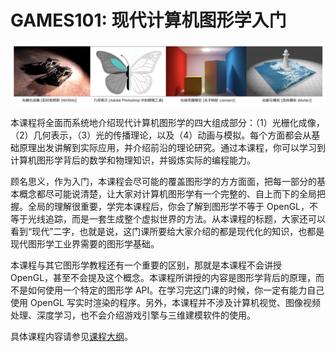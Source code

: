# GAMES101: 现代计算机图形学入门

<img src="image/games101.png">

本课程将全面而系统地介绍现代计算机图形学的四大组成部分：（1）光栅化成像，（2）几何表示，（3）光的传播理论，以及（4）动画与模拟。每个方面都会从基础原理出发讲解到实际应用，并介绍前沿的理论研究。通过本课程，你可以学习到计算机图形学背后的数学和物理知识，并锻炼实际的编程能力。

顾名思义，作为入门，本课程会尽可能的覆盖图形学的方方面面，把每一部分的基本概念都尽可能说清楚，让大家对计算机图形学有一个完整的、自上而下的全局把握。全局的理解很重要，学完本课程后，你会了解到图形学不等于 OpenGL，不等于光线追踪，而是一套生成整个虚拟世界的方法。从本课程的标题，大家还可以看到“现代”二字，也就是说，这门课所要给大家介绍的都是现代化的知识，也都是现代图形学工业界需要的图形学基础。

本课程与其它图形学教程还有一个重要的区别，那就是本课程不会讲授 OpenGL，甚至不会提及这个概念。本课程所讲授的内容是图形学背后的原理，而不是如何使用一个特定的图形学 API。在学习完这门课的时候，你一定有能力自己使用 OpenGL 写实时渲染的程序。另外，本课程并不涉及计算机视觉、图像视频处理、深度学习，也不会介绍游戏引擎与三维建模软件的使用。

具体课程内容请参见[课程大纲](https://sites.cs.ucsb.edu/~lingqi/teaching/games101.html)。